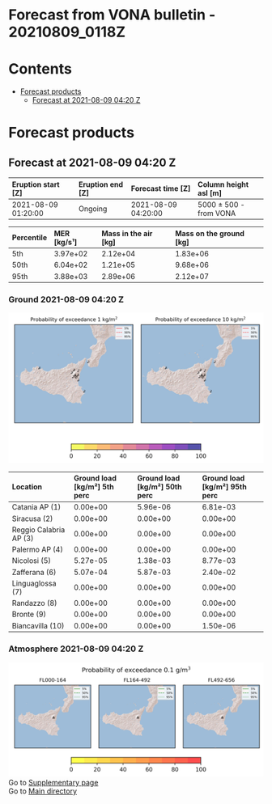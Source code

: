 
Forecast from VONA bulletin - 20210809_0118Z
============================================

Contents
========

* [Forecast products](#forecast-products)
	* [Forecast at 2021-08-09 04:20 Z](#forecast-at-2021-08-09-0420-z)

# Forecast products

## Forecast at 2021-08-09 04:20 Z
  

|Eruption start [Z]|Eruption end [Z]|Forecast time [Z]|Column height asl [m]|
| :--- | :--- | :--- | :--- |
|2021-08-09 01:20:00|Ongoing|2021-08-09 04:20:00|5000 ± 500 - from VONA|
  
  

|Percentile|MER [kg/s¹]|Mass in the air [kg]|Mass on the ground [kg]|
| :--- | :--- | :--- | :--- |
|5th|3.97e+02|2.12e+04|1.83e+06|
|50th|6.04e+02|1.21e+05|9.68e+06|
|95th|3.88e+03|2.89e+06|2.12e+07|
  

### Ground 2021-08-09 04:20 Z
  
![](./figures/probability_grd_2021_08_09_0420_scenario_1.png)  
  
  
  
  
  
  
  
  
  

|Location|Ground load [kg/m²] 5th perc|Ground load [kg/m²] 50th perc|Ground load [kg/m²] 95th perc|
| :--- | :--- | :--- | :--- |
|Catania AP (1)|0.00e+00|5.96e-06|6.81e-03|
|Siracusa (2)|0.00e+00|0.00e+00|0.00e+00|
|Reggio Calabria AP (3)|0.00e+00|0.00e+00|0.00e+00|
|Palermo AP (4)|0.00e+00|0.00e+00|0.00e+00|
|Nicolosi (5)|5.27e-05|1.38e-03|8.77e-03|
|Zafferana (6)|5.07e-04|5.87e-03|2.40e-02|
|Linguaglossa (7)|0.00e+00|0.00e+00|0.00e+00|
|Randazzo (8)|0.00e+00|0.00e+00|0.00e+00|
|Bronte (9)|0.00e+00|0.00e+00|0.00e+00|
|Biancavilla (10)|0.00e+00|0.00e+00|1.50e-06|
  

### Atmosphere 2021-08-09 04:20 Z
  
![](./figures/probability_air_2021_08_09_0420_scenario_1_conclev_1.png)  
Go to [Supplementary page](Supplementary_page.md)  
Go to [Main directory](https://github.com/federicapardini/Real_time_ash_forecast)